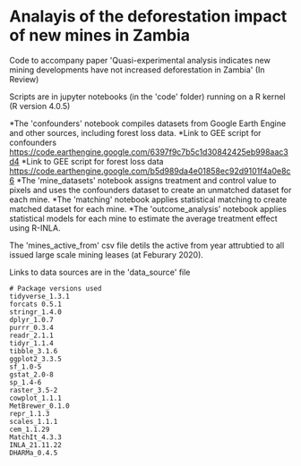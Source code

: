 # Analayis of the deforestation impact of new mines in Zambia

Code to accompany paper 'Quasi-experimental analysis indicates new mining developments have not increased deforestation in Zambia' (In Review)

Scripts are in jupyter notebooks (in the 'code' folder) running on a R kernel (R version 4.0.5)

  *The 'confounders' notebook compiles datasets from Google Earth Engine and other sources, including forest loss data. 
  *Link to GEE script for confounders https://code.earthengine.google.com/6397f9c7b5c1d30842425eb998aac3d4 
  *Link to GEE script for forest loss data https://code.earthengine.google.com/b5d989da4e01858ec92d9101f4a0e8c6 
  *The 'mine_datasets' notebook assigns treatment and control value to pixels and uses the confounders dataset to create an unmatched dataset for each mine. 
  *The 'matching' notebook applies statistical matching to create matched dataset for each mine. 
  *The 'outcome_analysis' notebook applies statistical models for each mine to estimate the average treatment effect using R-INLA.

The 'mines_active_from' csv file detils the active from year attrubtied to all issued large scale mining leases (at Feburary 2020). 

Links to data sources are in the 'data_source' file

```
# Package versions used
tidyverse_1.3.1
forcats 0.5.1
stringr_1.4.0  
dplyr_1.0.7     
purrr_0.3.4     
readr_2.1.1
tidyr_1.1.4
tibble_3.1.6
ggplot2_3.3.5   
sf_1.0-5
gstat_2.0-8
sp_1.4-6
raster_3.5-2 
cowplot_1.1.1
MetBrewer_0.1.0 
repr_1.1.3
scales_1.1.1
cem_1.1.29
MatchIt_4.3.3
INLA_21.11.22
DHARMa_0.4.5             
```
